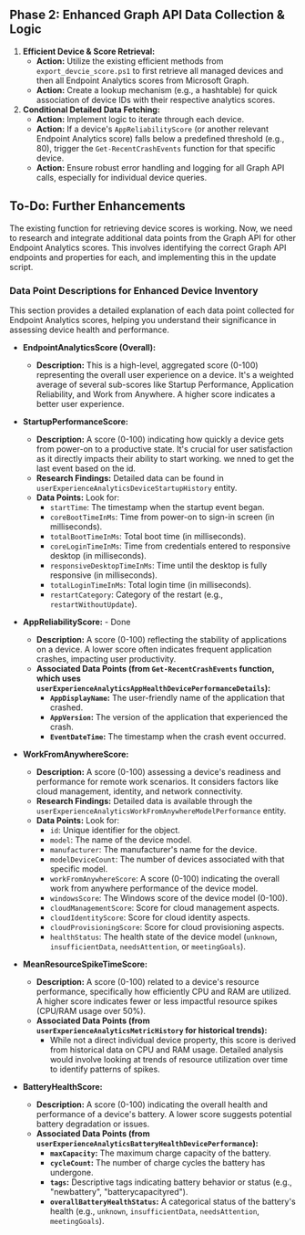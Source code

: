 ## Phase 2: Enhanced Graph API Data Collection & Logic

1.  **Efficient Device & Score Retrieval:**
    *   **Action:** Utilize the existing efficient methods from `export_devcie_score.ps1` to first retrieve all managed devices and then all Endpoint Analytics scores from Microsoft Graph.
    *   **Action:** Create a lookup mechanism (e.g., a hashtable) for quick association of device IDs with their respective analytics scores.
2.  **Conditional Detailed Data Fetching:**
    *   **Action:** Implement logic to iterate through each device.
    *   **Action:** If a device's `AppReliabilityScore` (or another relevant Endpoint Analytics score) falls below a predefined threshold (e.g., 80), trigger the `Get-RecentCrashEvents` function for that specific device.
    *   **Action:** Ensure robust error handling and logging for all Graph API calls, especially for individual device queries.

## To-Do: Further Enhancements

The existing function for retrieving device scores is working. Now, we need to research and integrate additional data points from the Graph API for other Endpoint Analytics scores. This involves identifying the correct Graph API endpoints and properties for each, and implementing this in the update script.

### Data Point Descriptions for Enhanced Device Inventory

This section provides a detailed explanation of each data point collected for Endpoint Analytics scores, helping you understand their significance in assessing device health and performance.

*   **EndpointAnalyticsScore (Overall):**
    *   **Description:** This is a high-level, aggregated score (0-100) representing the overall user experience on a device. It's a weighted average of several sub-scores like Startup Performance, Application Reliability, and Work from Anywhere. A higher score indicates a better user experience.

*   **StartupPerformanceScore:**
    *   **Description:** A score (0-100) indicating how quickly a device gets from power-on to a productive state. It's crucial for user satisfaction as it directly impacts their ability to start working. we nned to get the last event based on the id.
    *   **Research Findings:** Detailed data can be found in `userExperienceAnalyticsDeviceStartupHistory` entity.
    *   **Data Points:** Look for:
        *   `startTime`: The timestamp when the startup event began.
        *   `coreBootTimeInMs`: Time from power-on to sign-in screen (in milliseconds).
        *   `totalBootTimeInMs`: Total boot time (in milliseconds).
        *   `coreLoginTimeInMs`: Time from credentials entered to responsive desktop (in milliseconds).
        *   `responsiveDesktopTimeInMs`: Time until the desktop is fully responsive (in milliseconds).
        *   `totalLoginTimeInMs`: Total login time (in milliseconds).
        *   `restartCategory`: Category of the restart (e.g., `restartWithoutUpdate`).
 

*   **AppReliabilityScore:** - Done
    *   **Description:** A score (0-100) reflecting the stability of applications on a device. A lower score often indicates frequent application crashes, impacting user productivity.
    *   **Associated Data Points (from `Get-RecentCrashEvents` function, which uses `userExperienceAnalyticsAppHealthDevicePerformanceDetails`):**
        *   **`AppDisplayName`:** The user-friendly name of the application that crashed.
        *   **`AppVersion`:** The version of the application that experienced the crash.
        *   **`EventDateTime`:** The timestamp when the crash event occurred.

*   **WorkFromAnywhereScore:**
    *   **Description:** A score (0-100) assessing a device's readiness and performance for remote work scenarios. It considers factors like cloud management, identity, and network connectivity.
    *   **Research Findings:** Detailed data is available through the `userExperienceAnalyticsWorkFromAnywhereModelPerformance` entity.
    *   **Data Points:** Look for:
        *   `id`: Unique identifier for the object.
        *   `model`: The name of the device model.
        *   `manufacturer`: The manufacturer's name for the device.
        *   `modelDeviceCount`: The number of devices associated with that specific model.
        *   `workFromAnywhereScore`: A score (0-100) indicating the overall work from anywhere performance of the device model.
        *   `windowsScore`: The Windows score of the device model (0-100).
        *   `cloudManagementScore`: Score for cloud management aspects.
        *   `cloudIdentityScore`: Score for cloud identity aspects.
        *   `cloudProvisioningScore`: Score for cloud provisioning aspects.
        *   `healthStatus`: The health state of the device model (`unknown`, `insufficientData`, `needsAttention`, or `meetingGoals`).

*   **MeanResourceSpikeTimeScore:**
    *   **Description:** A score (0-100) related to a device's resource performance, specifically how efficiently CPU and RAM are utilized. A higher score indicates fewer or less impactful resource spikes (CPU/RAM usage over 50%).
    *   **Associated Data Points (from `userExperienceAnalyticsMetricHistory` for historical trends):**
        *   While not a direct individual device property, this score is derived from historical data on CPU and RAM usage. Detailed analysis would involve looking at trends of resource utilization over time to identify patterns of spikes.

*   **BatteryHealthScore:**
    *   **Description:** A score (0-100) indicating the overall health and performance of a device's battery. A lower score suggests potential battery degradation or issues.
    *   **Associated Data Points (from `userExperienceAnalyticsBatteryHealthDevicePerformance`):**
        *   **`maxCapacity`:** The maximum charge capacity of the battery.
        *   **`cycleCount`:** The number of charge cycles the battery has undergone.
        *   **`tags`:** Descriptive tags indicating battery behavior or status (e.g., "newbattery", "batterycapacityred").
        *   **`overallBatteryHealthStatus`:** A categorical status of the battery's health (e.g., `unknown`, `insufficientData`, `needsAttention`, `meetingGoals`).

